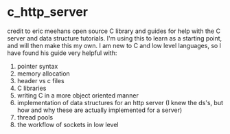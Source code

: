 # c_http_server

credit to eric meehans open source C library and guides for help with the C server and data structure tutorials.
I'm using this to learn as a starting point, and will then make this my own.
I am new to C and low level languages, so I have found his guide very helpful with:
1. pointer syntax
2. memory allocation
3. header vs c files
4. C libraries
5. writing C in a more object oriented manner
6. implementation of data structures for an http server (I knew the ds's, but how and why these are actually implemented for a server)
7. thread pools
8. the workflow of sockets in low level
